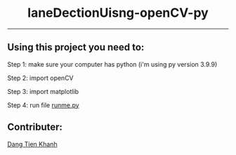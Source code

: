 <h1  align="center"> laneDectionUisng-openCV-py </h1>
<hr>
<h2>Using this project you need to: </h2>
<p> Step 1: make sure your computer has python (i'm using py version 3.9.9)</p>
<p> Step 2: import openCV</p>
<p> Step 3: import matplotlib</p>
<p> Step 4: run file <a href="code/runme.py">runme.py </a></p>

<h2> Contributer: </h2>
<p><a href="https://www.facebook.com/tienkhanh.dang/">Dang Tien Khanh </a> </p>

